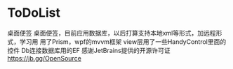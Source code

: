 # ToDoList
桌面便签
桌面便签，目前应用数据库，以后打算支持本地xml等形式，加远程形式，学习用
用了Prism，wpf的mvvm框架
view层用了一些HandyControl里面的控件
Db连接数据库用的EF
感谢JetBrains提供的开源许可证 https://jb.gg/OpenSource

